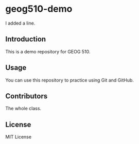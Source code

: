 # geog510-demo

I added a line.

## Introduction

This is a demo repository for GEOG 510.

## Usage

You can use this repository to practice using Git and GitHub. 

## Contributors

The whole class.

## License

MIT License